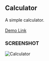 ## Calculator
A simple calculator.<br><br>
<a href="https://jo-erl.github.io/Calculator/">Demo Link</a><br>
### SCREENSHOT
![Calculator](https://github.com/user-attachments/assets/f72cd944-0d8e-47e5-8588-f8616ccafcc0)
